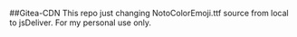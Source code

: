 ##Gitea-CDN
This repo just changing NotoColorEmoji.ttf source from local to jsDeliver.
For my personal use only.
